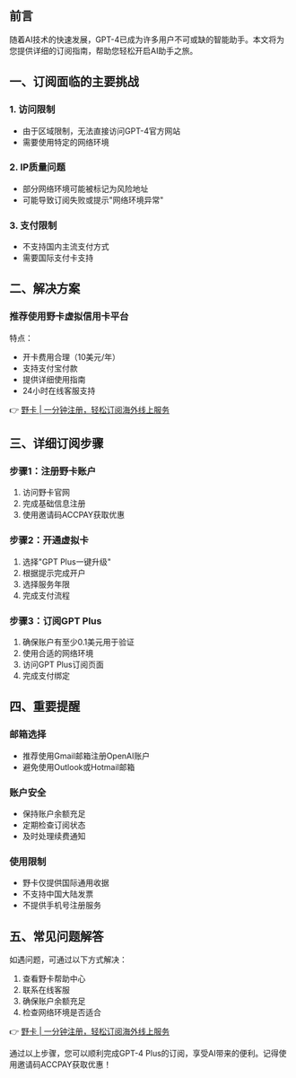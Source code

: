 ## 前言

随着AI技术的快速发展，GPT-4已成为许多用户不可或缺的智能助手。本文将为您提供详细的订阅指南，帮助您轻松开启AI助手之旅。

## **一、订阅面临的主要挑战**

### 1. 访问限制
- 由于区域限制，无法直接访问GPT-4官方网站
- 需要使用特定的网络环境

### 2. IP质量问题
- 部分网络环境可能被标记为风险地址
- 可能导致订阅失败或提示"网络环境异常"

### 3. 支付限制
- 不支持国内主流支付方式
- 需要国际支付卡支持

## **二、解决方案**

### 推荐使用野卡虚拟信用卡平台
特点：
- 开卡费用合理（10美元/年）
- 支持支付宝付款
- 提供详细使用指南
- 24小时在线客服支持

👉 [野卡 | 一分钟注册，轻松订阅海外线上服务](https://bit.ly/bewildcard)

## **三、详细订阅步骤**

### 步骤1：注册野卡账户
1. 访问野卡官网
2. 完成基础信息注册
3. 使用邀请码ACCPAY获取优惠

### 步骤2：开通虚拟卡
1. 选择"GPT Plus一键升级"
2. 根据提示完成开户
3. 选择服务年限
4. 完成支付流程

### 步骤3：订阅GPT Plus
1. 确保账户有至少0.1美元用于验证
2. 使用合适的网络环境
3. 访问GPT Plus订阅页面
4. 完成支付绑定

## **四、重要提醒**

### 邮箱选择
- 推荐使用Gmail邮箱注册OpenAI账户
- 避免使用Outlook或Hotmail邮箱

### 账户安全
- 保持账户余额充足
- 定期检查订阅状态
- 及时处理续费通知

### 使用限制
- 野卡仅提供国际通用收据
- 不支持中国大陆发票
- 不提供手机号注册服务

## **五、常见问题解答**

如遇问题，可通过以下方式解决：
1. 查看野卡帮助中心
2. 联系在线客服
3. 确保账户余额充足
4. 检查网络环境是否适合

👉 [野卡 | 一分钟注册，轻松订阅海外线上服务](https://bit.ly/bewildcard)

通过以上步骤，您可以顺利完成GPT-4 Plus的订阅，享受AI带来的便利。记得使用邀请码ACCPAY获取优惠！